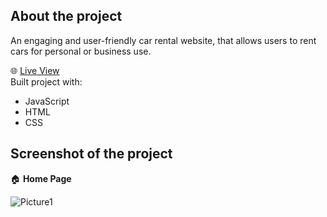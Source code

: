 ## __About the project__  
An engaging and user-friendly car rental website, that allows users to rent cars for personal or business use.

🌐 [Live View](https://go-digital-business.vercel.app)   
Built project with:   
 
 - JavaScript
 - HTML
 - CSS
## Screenshot of the project     
🏠 __Home Page__    

	 
![Picture1](https://github.com/Elijahlekomo/Car-Rental-Website/assets/111081188/8fc852fe-1b81-41af-b65b-c1f1d90d6aff)

